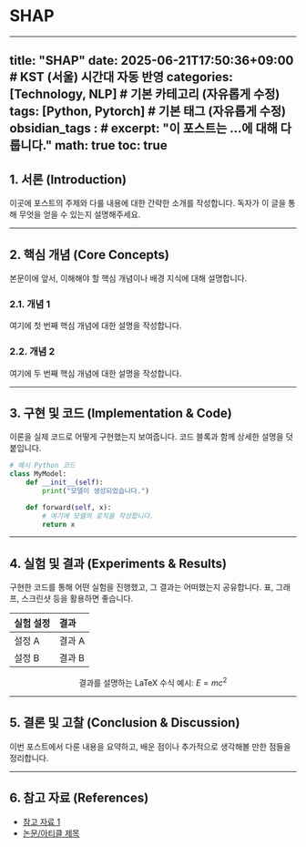 # SHAP
---
title: "SHAP"
date: 2025-06-21T17:50:36+09:00 # KST (서울) 시간대 자동 반영
categories: [Technology, NLP] # 기본 카테고리 (자유롭게 수정)
tags: [Python, Pytorch] # 기본 태그 (자유롭게 수정)
obsidian_tags : #
excerpt: "이 포스트는 ...에 대해 다룹니다."
math: true
toc: true
---

## 1. 서론 (Introduction)
이곳에 포스트의 주제와 다룰 내용에 대한 간략한 소개를 작성합니다. 독자가 이 글을 통해 무엇을 얻을 수 있는지 설명해주세요.



---

## 2. 핵심 개념 (Core Concepts)

본문이에 앞서, 이해해야 할 핵심 개념이나 배경 지식에 대해 설명합니다.

### 2.1. 개념 1

여기에 첫 번째 핵심 개념에 대한 설명을 작성합니다.

### 2.2. 개념 2

여기에 두 번째 핵심 개념에 대한 설명을 작성합니다.

---

## 3. 구현 및 코드 (Implementation & Code)

이론을 실제 코드로 어떻게 구현했는지 보여줍니다. 코드 블록과 함께 상세한 설명을 덧붙입니다.

```python
# 예시 Python 코드
class MyModel:
    def __init__(self):
        print("모델이 생성되었습니다.")

    def forward(self, x):
        # 여기에 모델의 로직을 작성합니다.
        return x
```

---

## 4. 실험 및 결과 (Experiments & Results)

구현한 코드를 통해 어떤 실험을 진행했고, 그 결과는 어떠했는지 공유합니다. 표, 그래프, 스크린샷 등을 활용하면 좋습니다.

| 실험 설정 | 결과 |
| :--- | :--- |
| 설정 A | 결과 A |
| 설정 B | 결과 B |

$$
\text{결과를 설명하는 LaTeX 수식 예시: } E = mc^2
$$

---

## 5. 결론 및 고찰 (Conclusion & Discussion)

이번 포스트에서 다룬 내용을 요약하고, 배운 점이나 추가적으로 생각해볼 만한 점들을 정리합니다.

---

## 6. 참고 자료 (References)

- [참고 자료 1](https://example.com)
- [논문/아티클 제목](https://example.com) 
